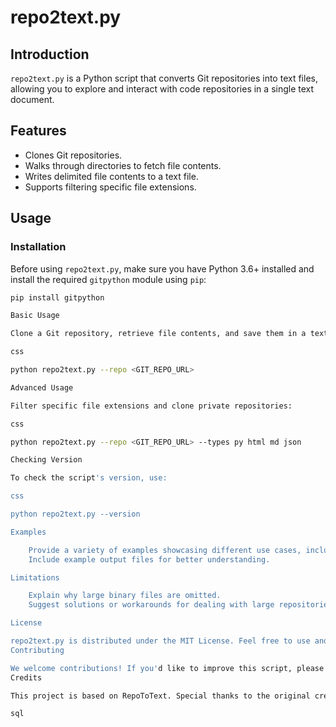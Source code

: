# repo2text.py

## Introduction

`repo2text.py` is a Python script that converts Git repositories into text files, allowing you to explore and interact with code repositories in a single text document.

## Features

- Clones Git repositories.
- Walks through directories to fetch file contents.
- Writes delimited file contents to a text file.
- Supports filtering specific file extensions.

## Usage

### Installation

Before using `repo2text.py`, make sure you have Python 3.6+ installed and install the required `gitpython` module using `pip`:

```bash
pip install gitpython

Basic Usage

Clone a Git repository, retrieve file contents, and save them in a text file:

css

python repo2text.py --repo <GIT_REPO_URL>

Advanced Usage

Filter specific file extensions and clone private repositories:

css

python repo2text.py --repo <GIT_REPO_URL> --types py html md json

Checking Version

To check the script's version, use:

css

python repo2text.py --version

Examples

    Provide a variety of examples showcasing different use cases, including public and private repositories.
    Include example output files for better understanding.

Limitations

    Explain why large binary files are omitted.
    Suggest solutions or workarounds for dealing with large repositories.

License

repo2text.py is distributed under the MIT License. Feel free to use and modify the script as needed.
Contributing

We welcome contributions! If you'd like to improve this script, please submit pull requests or open issues on the GitHub repository.
Credits

This project is based on RepoToText. Special thanks to the original creator for the inspiration.

sql
